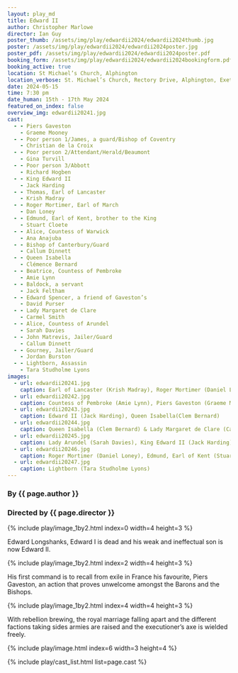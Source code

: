 ```yaml
---
layout: play_md
title: Edward II
author: Christopher Marlowe
director: Ian Guy
poster_thumb: /assets/img/play/edwardii2024/edwardii2024thumb.jpg
poster: /assets/img/play/edwardii2024/edwardii2024poster.jpg
poster_pdf: /assets/img/play/edwardii2024/edwardii2024poster.pdf
booking_form: /assets/img/play/edwardii2024/edwardii2024bookingform.pdf
booking_active: true
location: St Michael’s Church, Alphington
location_verbose: St. Michael’s Church, Rectory Drive, Alphington, Exeter, EX2 8XJ
date: 2024-05-15
time: 7:30 pm
date_human: 15th - 17th May 2024
featured_on_index: false
overview_img: edwardii20241.jpg
cast:
  - - Piers Gaveston
    - Graeme Mooney
  - - Poor person 1/James, a guard/Bishop of Coventry
    - Christian de la Croix
  - - Poor person 2/Attendant/Herald/Beaumont
    - Gina Turvill
  - - Poor person 3/Abbott
    - Richard Hogben
  - - King Edward II
    - Jack Harding
  - - Thomas, Earl of Lancaster
    - Krish Madray
  - - Roger Mortimer, Earl of March
    - Dan Loney
  - - Edmund, Earl of Kent, brother to the King
    - Stuart Cloete
  - - Alice, Countess of Warwick
    - Ana Anajuba
  - - Bishop of Canterbury/Guard
    - Callum Dinnett
  - - Queen Isabella
    - Clémence Bernard
  - - Beatrice, Countess of Pembroke
    - Amie Lynn
  - - Baldock, a servant
    - Jack Feltham
  - - Edward Spencer, a friend of Gaveston’s
    - David Purser
  - - Lady Margaret de Clare
    - Carmel Smith
  - - Alice, Countess of Arundel
    - Sarah Davies
  - - John Matrevis, Jailer/Guard
    - Callum Dinnett
  - - Gourney, Jailer/Guard
    - Jordan Burston
  - - Lightborn, Assassin
    - Tara Studholme Lyons
images:
  - url: edwardii20241.jpg
    caption: Earl of Lancaster (Krish Madray), Roger Mortimer (Daniel Loney), Earl of Kent (Stuart Cloete), Countess of Pembroke (Amie Lynn) & Countess of Warwick (Ana Anajuba)
  - url: edwardii20242.jpg
    caption: Countess of Pembroke (Amie Lynn), Piers Gaveston (Graeme Mooney), Countess of Warwick (Ana Anajuba)
  - url: edwardii20243.jpg
    caption: Edward II (Jack Harding), Queen Isabella(Clem Bernard)
  - url: edwardii20244.jpg
    caption: Queen Isabella (Clem Bernard) & Lady Margaret de Clare (Carmel Smith)
  - url: edwardii20245.jpg
    caption: Lady Arundel (Sarah Davies), King Edward II (Jack Harding) & Spencer (David Purser)
  - url: edwardii20246.jpg
    caption: Roger Mortimer (Daniel Loney), Edmund, Earl of Kent (Stuart Cloete), Queen Isabella (Clem Bernard)
  - url: edwardii20247.jpg
    caption: Lightborn (Tara Studholme Lyons)
---
```


### By {{ page.author }}
### Directed by {{ page.director }}

{% include play/image_1by2.html index=0 width=4 height=3 %}

Edward Longshanks, Edward I is dead and his weak and ineffectual son is now
Edward II.

{% include play/image_1by2.html index=2 width=4 height=3 %}

His first command is to recall from exile in France his favourite, Piers
Gaveston, an action that proves unwelcome amongst the Barons and the Bishops.

{% include play/image_1by2.html index=4 width=4 height=3 %}

With rebellion brewing, the royal marriage falling apart and the different
factions taking sides armies are raised and the executioner’s axe is wielded
freely.

{% include play/image.html index=6 width=3 height=4 %}





{% include play/cast_list.html list=page.cast %}
